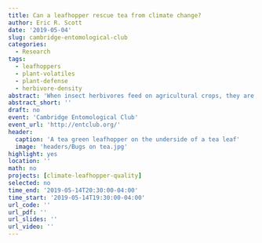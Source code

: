 ```yaml
---
title: Can a leafhopper rescue tea from climate change?
author: Eric R. Scott
date: '2019-05-04'
slug: cambridge-entomological-club
categories:
  - Research
tags:
  - leafhoppers
  - plant-volatiles
  - plant-defense
  - herbivore-density
abstract: 'When insect herbivores feed on agricultural crops, they are labeled as destructive "pests".  In addition to decreasing crop yields, feeding by insects causes plants to defend themselves by producing secondary metabolites, many of which are important for flavor and aroma of our foods. Tea farmers in Taiwan began taking advantage of this phenomenon in the 1930s to produce a high quality tea called "Eastern Beauty Oolong" which can only be made from tea plants infested with the tea green leafhopper (*Empoasca onukii*).  However, as the climate changes, the abundance of agricultural pests is expected to increase, which could threaten this innovative style of tea through changes in tea plant chemistry as leafhopper damage increases.'
abstract_short: ''
draft: no
event: 'Cambridge Entomological Club'
event_url: 'http://entclub.org/'
header:
  caption: 'A tea green leafhopper on the underside of a tea leaf'
  image: 'headers/Bugs on tea.jpg'
highlight: yes
location: ''
math: no
projects: [climate-leafhopper-quality]
selected: no
time_end: '2019-05-14T20:30:00-04:00'
time_start: '2019-05-14T19:30:00-04:00'
url_code: ''
url_pdf: ''
url_slides: ''
url_video: ''
---
```


